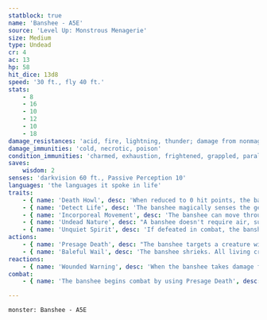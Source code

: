 ```yaml
---
statblock: true
name: 'Banshee - A5E'
source: 'Level Up: Monstrous Menagerie'
size: Medium
type: Undead
cr: 4
ac: 13
hp: 58
hit_dice: 13d8
speed: '30 ft., fly 40 ft.'
stats:
    - 8
    - 16
    - 10
    - 12
    - 10
    - 18
damage_resistances: 'acid, fire, lightning, thunder; damage from nonmagical weapons'
damage_immunities: 'cold, necrotic, poison'
condition_immunities: 'charmed, exhaustion, frightened, grappled, paralyzed, petrified, poisoned, prone, restrained'
saves:
    wisdom: 2
senses: 'darkvision 60 ft., Passive Perception 10'
languages: 'the languages it spoke in life'
traits:
    - { name: 'Death Howl', desc: 'When reduced to 0 hit points, the banshee uses Baleful Wail.' }
    - { name: 'Detect Life', desc: 'The banshee magically senses the general direction of living creatures up to 5 miles away.' }
    - { name: 'Incorporeal Movement', desc: 'The banshee can move through creatures and objects. It takes 5 (1d10) force damage if it ends its turn inside an object.' }
    - { name: 'Undead Nature', desc: "A banshee doesn't require air, sustenance, or sleep." }
    - { name: 'Unquiet Spirit', desc: 'If defeated in combat, the banshee returns on the anniversary of its death. It can be permanently put to rest only by finding and casting remove curse on its grave or by righting whatever wrong was done to it.' }
actions:
    - { name: 'Presage Death', desc: "The banshee targets a creature within 60 feet that can hear it, predicting its doom. The target makes a DC 14 Wisdom saving throw. On a failure, the target takes 11 (2d6 + 4) psychic damage and is magically cursed for 1 hour. While cursed in this way, the target has disadvantage on saving throws against the banshee's Baleful Wail." }
    - { name: 'Baleful Wail', desc: 'The banshee shrieks. All living creatures within 30 feet of it that can hear it make a DC 14 Constitution saving throw. On a failure, a creature takes 11 (2d6 + 4) psychic damage. If the creature is cursed by the banshee, it drops to 0 hit points instead.' }
reactions:
    - { name: 'Wounded Warning', desc: 'When the banshee takes damage from a creature within 60 feet, it uses Presage Death on the attacker.' }
combat:
    - { name: 'The banshee begins combat by using Presage Death', desc: 'It uses Wail whenever a cursed creature is within 30 feet, and otherwise uses Presage Death on a creature not yet under its curse.' }

---
```

```statblock
monster: Banshee - A5E
```
